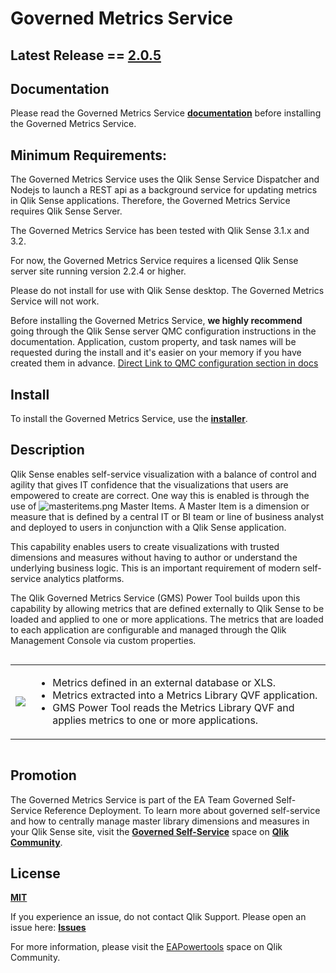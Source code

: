 
# Governed Metrics Service

## Latest Release == [2.0.5](https://github.com/eapowertools/GovernedMetricsService/releases/latest)

## Documentation
Please read the Governed Metrics Service **[documentation](http://eapowertools.github.io/GovernedMetricsService/)** before installing the Governed Metrics Service.

## Minimum Requirements:
The Governed Metrics Service uses the Qlik Sense Service Dispatcher and Nodejs to launch a REST api as a background service for updating metrics in Qlik Sense applications.  Therefore, the Governed Metrics Service requires Qlik Sense Server.

The Governed Metrics Service has been tested with Qlik Sense 3.1.x and 3.2.   

For now, the Governed Metrics Service requires a licensed Qlik Sense server site running version 2.2.4 or higher.

Please do not install for use with Qlik Sense desktop.  The Governed Metrics Service will not work.

Before installing the Governed Metrics Service, **we highly recommend** going through the Qlik Sense server QMC configuration instructions in the documentation.  Application, custom property, and task names will be requested during the install and it's easier on your memory if you have created them in advance.  [Direct Link to QMC configuration section in docs](http://eapowertools.github.io/GovernedMetricsService/user-guide/qsconfig/) 


## Install
To install the Governed Metrics Service, use the **[installer](https://s3.amazonaws.com/eapowertools/governedmetricsservice/bin/GovernedMetricsService.exe)**.

## Description

Qlik Sense enables self-service visualization with a balance of control and agility that gives IT confidence that the visualizations that users are empowered to create are correct.  One way this is enabled is through the use of ![masteritems.png](https://github.com/eapowertools/GovernedMetricsService/blob/master/img/masteritems.png) Master Items.  A Master Item is a dimension or measure that is defined by a central IT or BI team or line of business analyst and deployed to users in conjunction with a Qlik Sense application.
 
This capability enables users to create visualizations with trusted dimensions and measures without having to author or understand the underlying business logic.  This is an important requirement of modern self-service analytics platforms.
 
The Qlik Governed Metrics Service (GMS) Power Tool builds upon this capability by allowing metrics that are defined externally to Qlik Sense to be loaded and applied to one or more applications. The metrics that are loaded to each application are configurable and managed through the Qlik Management Console via custom properties.

<div style="overflow-x:auto;">
<table style="border: none;">
<tr>
<td style="border: none;">
<img src="https://github.com/eapowertools/GovernedMetricsService/blob/master/img/workflow.png">
</td>
<td style="border: none;">
<ul>
<li>Metrics defined in an external database or XLS.</li>
<li>Metrics extracted into a Metrics Library QVF application.</li>
<li>GMS Power Tool reads the Metrics Library QVF and applies metrics to one or more applications.</li>
</ul>
</td>
</table>
</div>


## Promotion
The Governed Metrics Service is part of the EA Team Governed Self-Service Reference Deployment.  To learn more about governed self-service and how to centrally manage master library dimensions and measures in your Qlik Sense site, visit the **[Governed Self-Service](https://community.qlik.com/community/qlik-sense/qlik-sense-governed-self-service)** space on **[Qlik Community](community.qlik.com)**.  

## License
**[MIT](https://github.com/eapowertools/GovernedMetricsService/blob/master/license)**

If you experience an issue, do not contact Qlik Support.  Please open an issue here: **[Issues](https://github.com/eapowertools/GovernedMetricsService/issues)**

For more information, please visit the [EAPowertools](https://community.qlik.com/community/qlik-sense/ea-powertools) space on Qlik Community.
